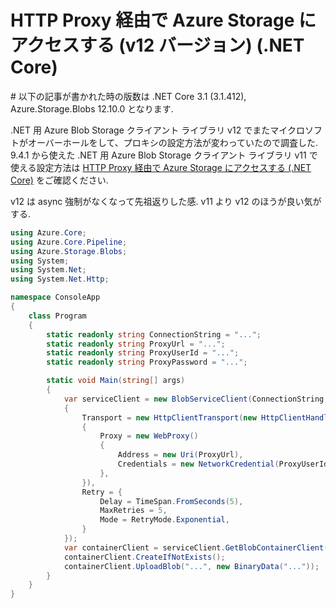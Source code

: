 # HTTP Proxy 経由で Azure Storage にアクセスする (v12 バージョン) (.NET Core)

\# 以下の記事が書かれた時の版数は .NET Core 3.1 (3.1.412), Azure.Storage.Blobs 12.10.0 となります.

.NET 用 Azure Blob Storage クライアント ライブラリ v12 でまたマイクロソフトがオーバーホールをして、プロキシの設定方法が変わっていたので調査した. 9.4.1 から使えた .NET 用 Azure Blob Storage クライアント ライブラリ v11 で使える設定方法は [HTTP Proxy 経由で Azure Storage にアクセスする (.NET Core)](https://qiita.com/c-yan/items/0d86259bc3be8304e8b5) をご確認ください.

v12 は async 強制がなくなって先祖返りした感. v11 より v12 のほうが良い気がする.

```csharp
using Azure.Core;
using Azure.Core.Pipeline;
using Azure.Storage.Blobs;
using System;
using System.Net;
using System.Net.Http;

namespace ConsoleApp
{
    class Program
    {
        static readonly string ConnectionString = "...";
        static readonly string ProxyUrl = "...";
        static readonly string ProxyUserId = "...";
        static readonly string ProxyPassword = "...";

        static void Main(string[] args)
        {
            var serviceClient = new BlobServiceClient(ConnectionString, new BlobClientOptions()
            {
                Transport = new HttpClientTransport(new HttpClientHandler()
                {
                    Proxy = new WebProxy()
                    {
                        Address = new Uri(ProxyUrl),
                        Credentials = new NetworkCredential(ProxyUserId, ProxyPassword)
                    },
                }),
                Retry = {
                    Delay = TimeSpan.FromSeconds(5),
                    MaxRetries = 5,
                    Mode = RetryMode.Exponential,
                }
            });
            var containerClient = serviceClient.GetBlobContainerClient("...");
            containerClient.CreateIfNotExists();
            containerClient.UploadBlob("...", new BinaryData("..."));
        }
    }
}
```
